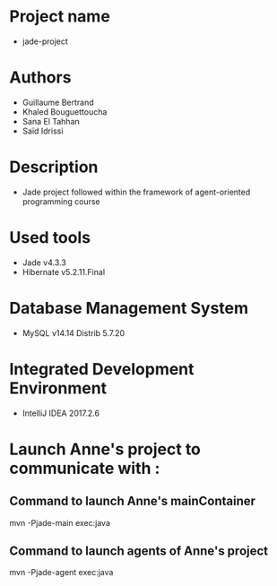 # Project name
- jade-project

# Authors
- Guillaume Bertrand
- Khaled Bouguettoucha
- Sana El Tahhan 
- Saïd Idrissi

# Description
- Jade project followed within the framework of agent-oriented programming course

# Used tools
- Jade v4.3.3
- Hibernate v5.2.11.Final

# Database Management System
- MySQL v14.14 Distrib 5.7.20

# Integrated Development Environment
- IntelliJ IDEA 2017.2.6


# Launch Anne's project to communicate with :

## Command to launch Anne's mainContainer 
mvn -Pjade-main exec:java

## Command to launch agents of Anne's project
mvn -Pjade-agent exec:java
